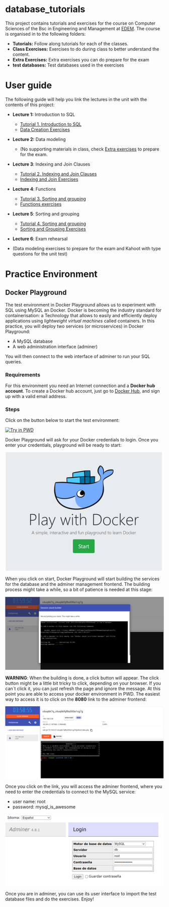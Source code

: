 # database_tutorials
This project contains tutorials and exercises for the course on Computer Sciences of the Bsc in Engineering and 
Management at [EDEM](https://edem.es/). 
The course is organised in to the following folders: 
- **Tutorials:** Follow along tutorials for each of the classes. 
- **Class Exercises:** Exercises to do during class to better understand the content.
- **Extra Exercises:** Extra exercises you can do prepare for the exam
- **test databases:** Test databases used in the exercises

# User guide
The following guide will help you link the lectures in the unit with the contents of this project: 

- **Lecture 1:** Introduction to SQL
   - [Tutorial 1. Introduction to SQL](https://github.com/ffraile/database_tutorials/blob/main/tutorials/1.%20Introduction%20to%20SQL.ipynb)
   - [Data Creation Exercises](https://github.com/ffraile/database_tutorials/blob/main/class%20exercises/1.%20Introduction%20to%20SQL.ipynb)
- **Lecture 2:** Data modeling
  - (No supporting materials in class, check [Extra exercises](https://github.com/ffraile/database_tutorials/tree/main/Extra%20Exercises) to prepare for the exam.

- **Lecture 3**: Indexing and Join Clauses
  - [Tutorial 2. Indexing and Join Clauses](https://github.com/ffraile/database_tutorials/blob/main/tutorials/2.%20Indexing%20and%20Join%20clauses.ipynb)
  - [Indexing and Join Exercises](https://github.com/ffraile/database_tutorials/blob/main/class%20exercises/2.%20Indexing%20and%20Join%20Operations.ipynb)

- **Lecture 4**: Functions
  - [Tutorial 3. Sorting and grouping](https://github.com/ffraile/database_tutorials/blob/main/tutorials/3.%20Data%20Type%20Functions.ipynb)
  - [Functions exercises](https://github.com/ffraile/database_tutorials/blob/main/class%20exercises/3.%20Functions.ipynb)

- **Lecture 5**: Sorting and grouping
  - [Tutorial 4. Sorting and grouping](https://github.com/ffraile/database_tutorials/blob/main/tutorials/4.%20Sorting%20and%20grouping.ipynb)
  - [Sorting and Grouping Exercises](https://github.com/ffraile/database_tutorials/blob/main/class%20exercises/4.%20Sorting%20and%20grouping.ipynb)

- **Lecture 6**: Exam rehearsal
- (Data modeling exercises to prepare for the exam and Kahoot with type questions for the unit test)

# Practice Environment
## Docker Playground
The test environment in Docker Playground allows us to experiment with SQL using MySQL an Docker. Docker is becoming 
the industry standard for containerisation: a Technology that allows to easily and efficiently deploy applications 
using *lightweight virtual machines* called containers. 
In this practice, you will deploy two services (or microservices) in Docker Playground:
- A MySQL database
- A web administration interface (adminer)

You will then connect to the web interface of adminer to run your SQL queries. 
### Requirements 
For this environment you need an Internet connection and a **Docker hub account**. To create a Docker hub account, just 
go to [Docker Hub](https://hub.docker.com/), and sign up with a valid email address. 

### Steps
Click on the button below to start the test environment: 

[![Try in PWD](https://raw.githubusercontent.com/play-with-docker/stacks/master/assets/images/button.png)](https://labs.play-with-docker.com/?stack=https://raw.githubusercontent.com/ffraile/database_tutorials/master/test_databases/stack.yml)

Docker Playground will ask for your Docker credentials to login. Once you enter your credentials, playground will be 
ready to start:

![docker node ready](https://raw.githubusercontent.com/ffraile/database_tutorials/master/img/docker_start_button.png)

When you click on start, Docker Playground will start building the services for the database and the adminer management 
frontend. The building process might take a while, so a bit of patience is needed at this stage:

![docker stack building](https://raw.githubusercontent.com/ffraile/database_tutorials/master/img/stack_builder.png)

**WARNING**: When the building is done, a click button will appear. The click button might be a little bit tricky to click, 
depending on your browser. If you can´t click it, you can just refresh the page and ignore the message. 
At this point you are able to access your docker environment in PWD. The easiest way to access it is to click 
on the **8080** link to the adminer frontend:

![docker node ready](https://raw.githubusercontent.com/ffraile/database_tutorials/master/img/docker_node_ready.png)

Once you click on the link, you will access the adminer frontend, where you need to enter the credentials to connect to
the MySQL service:
- user name: root
- password: mysql_is_awesome

![login to adminer](https://raw.githubusercontent.com/ffraile/database_tutorials/master/img/login_to_adminer.png)

Once you are in adminer, you can use its user interface to import the test database files and do the exercises. 
Enjoy!